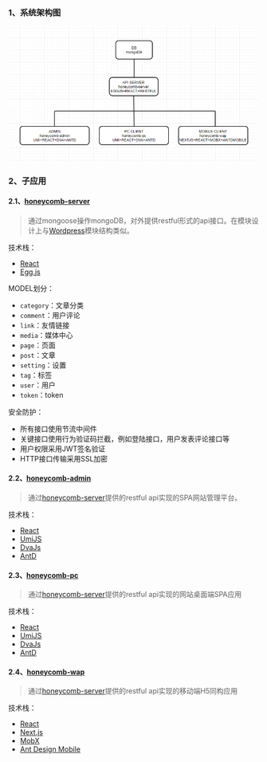 ### 1、系统架构图
![](./images/honeycomb.png)

### 2、子应用

#### 2.1、[honeycomb-server](https://github.com/guanweisong/honeycomb-server)

> 通过mongoose操作mongoDB，对外提供restful形式的api接口。在模块设计上与[Wordpress](https://wordpress.org/)模块结构类似。

技术栈：

* [React](https://reactjs.org/)
* [Egg.js](https://eggjs.org/)

MODEL划分：

* `category`：文章分类
* `comment`：用户评论
* `link`：友情链接
* `media`：媒体中心
* `page`：页面
* `post`：文章
* `setting`：设置
* `tag`：标签
* `user`：用户
* `token`：token

安全防护：
* 所有接口使用节流中间件
* 关键接口使用行为验证码拦截，例如登陆接口，用户发表评论接口等
* 用户权限采用JWT签名验证
* HTTP接口传输采用SSL加密

#### 2.2、[honeycomb-admin](https://github.com/guanweisong/honeycomb-admin)

> 通过[honeycomb-server](https://github.com/guanweisong/honeycomb-server)提供的restful api实现的SPA网站管理平台。

技术栈：

* [React](https://reactjs.org/)
* [UmiJS](https://umijs.org/)
* [DvaJs](https://dvajs.com/)
* [AntD](https://ant.design/)

#### 2.3、[honeycomb-pc](https://github.com/guanweisong/honeycomb-pc)

> 通过[honeycomb-server](https://github.com/guanweisong/honeycomb-server)提供的restful api实现的网站桌面端SPA应用

技术栈：

* [React](https://reactjs.org/)
* [UmiJS](https://umijs.org/)
* [DvaJs](https://dvajs.com/)
* [AntD](https://ant.design/)

#### 2.4、[honeycomb-wap](https://github.com/guanweisong/honeycomb-wap)

> 通过[honeycomb-server](https://github.com/guanweisong/honeycomb-server)提供的restful api实现的移动端H5同构应用

技术栈：

* [React](https://reactjs.org/)
* [Next.js](https://nextjs.org/)
* [MobX](https://mobx.js.org/)
* [Ant Design Mobile](https://mobile.ant.design)



